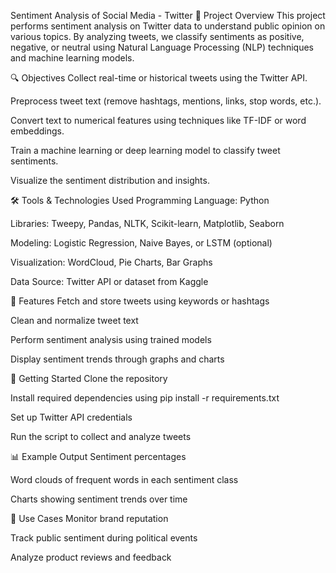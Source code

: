 Sentiment Analysis of Social Media - Twitter
📌 Project Overview
This project performs sentiment analysis on Twitter data to understand public opinion on various topics. By analyzing tweets, we classify sentiments as positive, negative, or neutral using Natural Language Processing (NLP) techniques and machine learning models.

🔍 Objectives
Collect real-time or historical tweets using the Twitter API.

Preprocess tweet text (remove hashtags, mentions, links, stop words, etc.).

Convert text to numerical features using techniques like TF-IDF or word embeddings.

Train a machine learning or deep learning model to classify tweet sentiments.

Visualize the sentiment distribution and insights.

🛠️ Tools & Technologies Used
Programming Language: Python

Libraries: Tweepy, Pandas, NLTK, Scikit-learn, Matplotlib, Seaborn

Modeling: Logistic Regression, Naive Bayes, or LSTM (optional)

Visualization: WordCloud, Pie Charts, Bar Graphs

Data Source: Twitter API or dataset from Kaggle

🧪 Features
Fetch and store tweets using keywords or hashtags

Clean and normalize tweet text

Perform sentiment analysis using trained models

Display sentiment trends through graphs and charts

🚀 Getting Started
Clone the repository

Install required dependencies using pip install -r requirements.txt

Set up Twitter API credentials

Run the script to collect and analyze tweets

📊 Example Output
Sentiment percentages

Word clouds of frequent words in each sentiment class

Charts showing sentiment trends over time

📎 Use Cases
Monitor brand reputation

Track public sentiment during political events

Analyze product reviews and feedback

